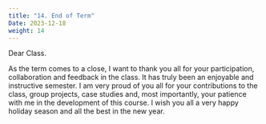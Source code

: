 ```yaml
---
title: "14. End of Term"
Date: 2023-12-18
weight: 14
---
```


Dear Class. 

As the term comes to a close, I want to thank you all for your participation, collaboration and feedback in the class. It has truly been an enjoyable and instructive semester. I am very proud of you all for your contributions to the class, group projects, case studies and, most importantly, your patience with me in the development of this course. I wish you all a very happy holiday season and all the best in the new year. 
